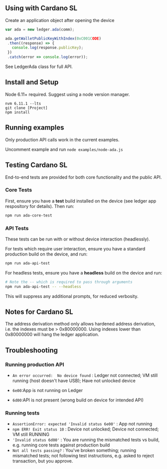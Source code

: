 ## Using with Cardano SL

Create an application object after opening the device

```javascript
var ada = new ledger.ada(comm);

ada.getWalletPublicKeyWithIndex(0xC001CODE)
 .then((response) => {
   console.log(response.publicKey);
 })
 .catch(error => console.log(error));
```

See LedgerAda class for full API.

## Install and Setup

Node 6.11+ required. Suggest using a node version manager.

```
nvm 6.11.1 --lts
git clone [Project]
npm install
```

## Running examples

Only production API calls work in the current examples.

Uncomment example and run `node examples/node-ada.js`


## Testing Cardano SL

End-to-end tests are provided for both core functionality and the public API.


### Core Tests

First, ensure you have a **test** build installed on the device (see ledger app respository for details). Then run:

```bash
npm run ada-core-test
```

### API Tests

These tests can be run with or without device interaction (headlessly).

For tests which require user interaction, ensure you have a standard production build on the device, and run:

```bash
npm run ada-api-test
```

For headless tests, ensure you have a **headless** build on the device and run:

```bash
# Note the -- which is required to pass through arguments
npm run ada-api-test -- --headless
```

This will suppress any additional prompts, for reduced verbosity.

## Notes for Cardano SL

The address derivation method only allows hardened address derivation, i.e. the indexes must be > 0x80000000.
Using indexes lower than 0x80000000 will hang the ledger application.

## Troubleshooting

### Running production API

* `An error occurred:  No device found` :
Ledger not connected; VM still running (host doesn't have USB); Have not unlocked device

* `6e00`:App is not running on Ledger
* `6d00`:API is not present (wrong build on device for intended API)

### Running tests

* `AssertionError: expected 'Invalid status 6e00'` : App not running
* `npm ERR! Exit status 10` : Device not unlocked; Device not connected; VM still RUNNING
* `'Invalid status 6d00'` : You are running the mismatched tests vs build, e.g. running core tests against production build
* `Not all tests passing?` : You've broken something; running mismatched tests; not following test instructions, e.g. asked to reject transaction, but you approve.
